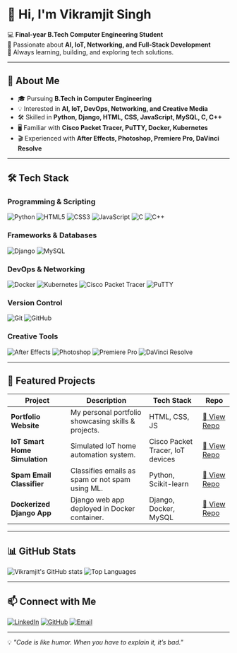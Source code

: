 # 👋 Hi, I'm Vikramjit Singh

💻 **Final-year B.Tech Computer Engineering Student**  
🚀 Passionate about **AI, IoT, Networking, and Full-Stack Development**  
🎯 Always learning, building, and exploring tech solutions.

---

## 📌 About Me
- 🎓 Pursuing **B.Tech in Computer Engineering**  
- 💡 Interested in **AI, IoT, DevOps, Networking, and Creative Media**  
- 🛠 Skilled in **Python, Django, HTML, CSS, JavaScript, MySQL, C, C++**  
- 🖥 Familiar with **Cisco Packet Tracer, PuTTY, Docker, Kubernetes**  
- 🎬 Experienced with **After Effects, Photoshop, Premiere Pro, DaVinci Resolve**

---

## 🛠 Tech Stack

### **Programming & Scripting**
![Python](https://img.shields.io/badge/-Python-blue?logo=python&logoColor=white)
![HTML5](https://img.shields.io/badge/-HTML5-orange?logo=html5&logoColor=white)
![CSS3](https://img.shields.io/badge/-CSS3-blue?logo=css3&logoColor=white)
![JavaScript](https://img.shields.io/badge/-JavaScript-yellow?logo=javascript&logoColor=black)
![C](https://img.shields.io/badge/-C-blue?logo=c&logoColor=white)
![C++](https://img.shields.io/badge/-C++-00599C?logo=cplusplus&logoColor=white)

### **Frameworks & Databases**
![Django](https://img.shields.io/badge/-Django-092E20?logo=django&logoColor=white)
![MySQL](https://img.shields.io/badge/-MySQL-4479A1?logo=mysql&logoColor=white)

### **DevOps & Networking**
![Docker](https://img.shields.io/badge/-Docker-2496ED?logo=docker&logoColor=white)
![Kubernetes](https://img.shields.io/badge/-Kubernetes-326CE5?logo=kubernetes&logoColor=white)
![Cisco Packet Tracer](https://img.shields.io/badge/-Cisco_Packet_Tracer-1BA0D7?logo=cisco&logoColor=white)
![PuTTY](https://img.shields.io/badge/-PuTTY-003366?logo=windows-terminal&logoColor=white)

### **Version Control**
![Git](https://img.shields.io/badge/-Git-F05032?logo=git&logoColor=white)
![GitHub](https://img.shields.io/badge/-GitHub-181717?logo=github&logoColor=white)

### **Creative Tools**
![After Effects](https://img.shields.io/badge/-After_Effects-9999FF?logo=adobeaftereffects&logoColor=white)
![Photoshop](https://img.shields.io/badge/-Photoshop-31A8FF?logo=adobephotoshop&logoColor=white)
![Premiere Pro](https://img.shields.io/badge/-Premiere_Pro-9999FF?logo=adobepremierepro&logoColor=white)
![DaVinci Resolve](https://img.shields.io/badge/-DaVinci_Resolve-233A3A?logo=davinciresolve&logoColor=white)

---

## 📂 Featured Projects
| Project | Description | Tech Stack | Repo |
|---------|-------------|------------|------|
| **Portfolio Website** | My personal portfolio showcasing skills & projects. | HTML, CSS, JS | [🔗 View Repo](#) |
| **IoT Smart Home Simulation** | Simulated IoT home automation system. | Cisco Packet Tracer, IoT devices | [🔗 View Repo](#) |
| **Spam Email Classifier** | Classifies emails as spam or not spam using ML. | Python, Scikit-learn | [🔗 View Repo](#) |
| **Dockerized Django App** | Django web app deployed in Docker container. | Django, Docker, MySQL | [🔗 View Repo](#) |

---

## 📊 GitHub Stats
![Vikramjit's GitHub stats](https://github-readme-stats.vercel.app/api?username=YOUR-USERNAME&show_icons=true&theme=radical)
![Top Languages](https://github-readme-stats.vercel.app/api/top-langs/?username=YOUR-USERNAME&layout=compact&theme=radical)

---

## 📫 Connect with Me
[![LinkedIn](https://img.shields.io/badge/-LinkedIn-blue?logo=linkedin&logoColor=white)](https://linkedin.com/in/YOUR-LINK)
[![GitHub](https://img.shields.io/badge/-GitHub-181717?logo=github&logoColor=white)](https://github.com/YOUR-USERNAME)
[![Email](https://img.shields.io/badge/-Email-D14836?logo=gmail&logoColor=white)](mailto:YOUR-EMAIL@example.com)

---
💡 *"Code is like humor. When you have to explain it, it’s bad."*

